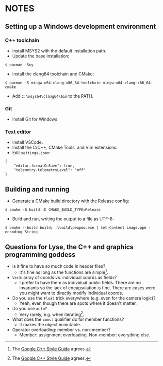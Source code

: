 # NOTES
## Setting up a Windows development environment
### C++ toolchain

- Install MSYS2 with the default installation path.
- Update the base installation:
```
$ pacman -Suy
```
- Install the clang64 toolchain and CMake:
```
$ pacman -S mingw-w64-clang-x86_64-toolchain mingw-w64-clang-x86_64-cmake
```
- Add `C:\msys64\clang64\bin` to the PATH.

### Git

- Install Git for Windows.

### Text editor

- Install VSCode.
- Install the C/C++, CMake Tools, and Vim extensions.
- Edit `settings.json`:
```
{
    "editor.formatOnSave": true,
    "telemetry.telemetryLevel": "off"
}
```

## Building and running

- Generate a CMake build directory with the Release config:
```
$ cmake -B build -D CMAKE_BUILD_TYPE=Release
```
- Build and run, writing the output to a file as UTF-8:
```
$ cmake --build build; .\build\pewpew.exe | Set-Content image.ppm -encoding String
```

## Questions for Lyse, the C++ and graphics programming goddess

- Is it fine to have so much code in header files?
  - It's fine as long as the functions are simple[^1].
- `Vec3`: array of coords vs. individual coords as fields?
  - I prefer to have them as individual public fields. There are no invariants
    so the lack of encapsulation is fine. There are cases were you might want
    to directly modify individual coords.
- Do you use the `Float` trick everywhere (e.g. even for the camera logic)?
  - Yeah, even though there are spots where it doesn't matter.
- Do you use `auto`?
  - Very rarely, e.g. when iterating[^1].
- What does the `const` qualifier do for member functions?
  - It makes the object immutable.
- Operator overloading: member vs. non-member?
  - Member: assignment overloading. Non-member: everything else.

[^1]: The [Google C++ Style
Guide](https://google.github.io/styleguide/cppguide.html) agrees.